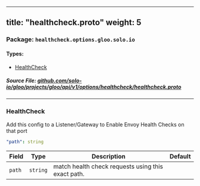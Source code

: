
---
title: "healthcheck.proto"
weight: 5
---

<!-- Code generated by solo-kit. DO NOT EDIT. -->


### Package: `healthcheck.options.gloo.solo.io` 
#### Types:


- [HealthCheck](#healthcheck)
  



##### Source File: [github.com/solo-io/gloo/projects/gloo/api/v1/options/healthcheck/healthcheck.proto](https://github.com/solo-io/gloo/blob/master/projects/gloo/api/v1/options/healthcheck/healthcheck.proto)





---
### HealthCheck

 
Add this config to a Listener/Gateway to Enable Envoy Health Checks on that port

```yaml
"path": string

```

| Field | Type | Description | Default |
| ----- | ---- | ----------- |----------- | 
| `path` | `string` | match health check requests using this exact path. |  |





<!-- Start of HubSpot Embed Code -->
<script type="text/javascript" id="hs-script-loader" async defer src="//js.hs-scripts.com/5130874.js"></script>
<!-- End of HubSpot Embed Code -->

